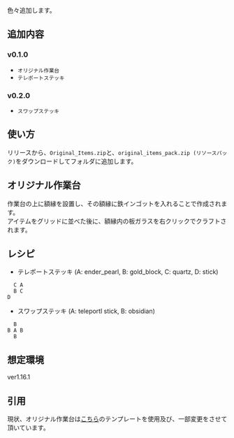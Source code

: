 色々追加します。

## 追加内容
### v0.1.0
- `オリジナル作業台`
- `テレポートステッキ`

### v0.2.0
- `スワップステッキ`

## 使い方
リリースから、`Original_Items.zip`と、`original_items_pack.zip (リソースパック)`をダウンロードしてフォルダに追加します。

## オリジナル作業台
作業台の上に額縁を設置し、その額縁に鉄インゴットを入れることで作成されます。  
アイテムをグリッドに並べた後に、額縁内の板ガラスを右クリックでクラフトされます。  

## レシピ
- テレポートステッキ (A: ender_pearl, B: gold_block, C: quartz, D: stick)
```
  C A
  B C
D  
```

- スワップステッキ (A: teleportl stick, B: obsidian)
```
  B
B A B
  B  
```

## 想定環境
ver1.16.1

## 引用
現状、オリジナル作業台は[こちら](https://sensenba.hatenablog.com/entry/2021/05/03/153317)のテンプレートを使用及び、一部変更をさせて頂いています。
